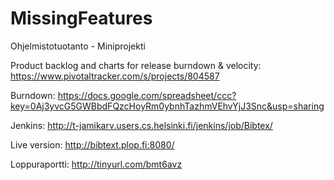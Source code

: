 MissingFeatures
===============

Ohjelmistotuotanto - Miniprojekti


Product backlog and charts for release burndown & velocity: https://www.pivotaltracker.com/s/projects/804587

Burndown: https://docs.google.com/spreadsheet/ccc?key=0Aj3yvcG5GWBbdFQzcHoyRm0ybnhTazhmVEhvYjJ3Snc&usp=sharing

Jenkins: http://t-jamikarv.users.cs.helsinki.fi/jenkins/job/Bibtex/

Live version: http://bibtext.plop.fi:8080/

Loppuraportti: http://tinyurl.com/bmt6avz

